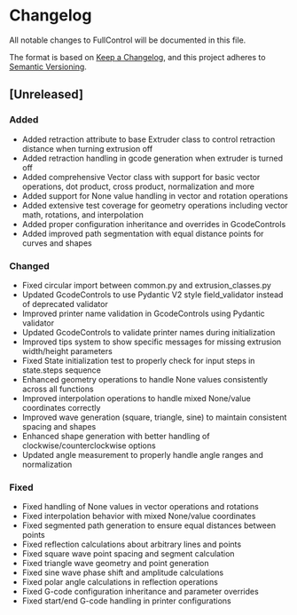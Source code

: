 # Changelog

All notable changes to FullControl will be documented in this file.

The format is based on [Keep a Changelog](https://keepachangelog.com/en/1.0.0/),
and this project adheres to [Semantic Versioning](https://semver.org/spec/v2.0.0.html).

## [Unreleased]

### Added
- Added retraction attribute to base Extruder class to control retraction distance when turning extrusion off
- Added retraction handling in gcode generation when extruder is turned off
- Added comprehensive Vector class with support for basic vector operations, dot product, cross product, normalization and more
- Added support for None value handling in vector and rotation operations
- Added extensive test coverage for geometry operations including vector math, rotations, and interpolation
- Added proper configuration inheritance and overrides in GcodeControls
- Added improved path segmentation with equal distance points for curves and shapes

### Changed
- Fixed circular import between common.py and extrusion_classes.py
- Updated GcodeControls to use Pydantic V2 style field_validator instead of deprecated validator
- Improved printer name validation in GcodeControls using Pydantic validator
- Updated GcodeControls to validate printer names during initialization
- Improved tips system to show specific messages for missing extrusion width/height parameters
- Fixed State initialization test to properly check for input steps in state.steps sequence
- Enhanced geometry operations to handle None values consistently across all functions
- Improved interpolation operations to handle mixed None/value coordinates correctly
- Improved wave generation (square, triangle, sine) to maintain consistent spacing and shapes
- Enhanced shape generation with better handling of clockwise/counterclockwise options
- Updated angle measurement to properly handle angle ranges and normalization

### Fixed
- Fixed handling of None values in vector operations and rotations
- Fixed interpolation behavior with mixed None/value coordinates
- Fixed segmented path generation to ensure equal distances between points
- Fixed reflection calculations about arbitrary lines and points
- Fixed square wave point spacing and segment calculation
- Fixed triangle wave geometry and point generation
- Fixed sine wave phase shift and amplitude calculations
- Fixed polar angle calculations in reflection operations
- Fixed G-code configuration inheritance and parameter overrides
- Fixed start/end G-code handling in printer configurations